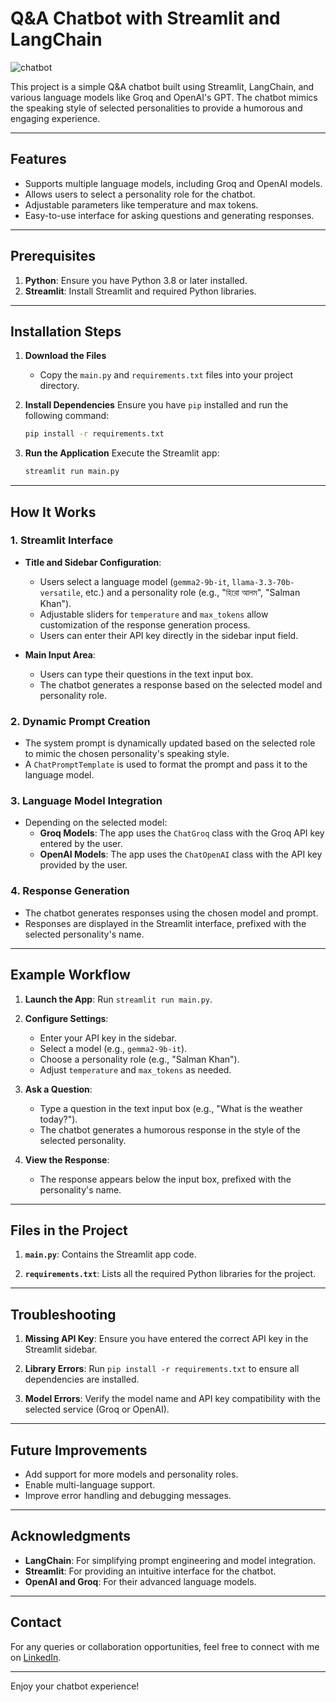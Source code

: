 # Q&A Chatbot with Streamlit and LangChain
![chatbot](https://github.com/user-attachments/assets/ea4cf04f-f78e-47cf-b793-7634155aff33)

This project is a simple Q&A chatbot built using Streamlit, LangChain, and various language models like Groq and OpenAI's GPT. The chatbot mimics the speaking style of selected personalities to provide a humorous and engaging experience.

---

## Features
- Supports multiple language models, including Groq and OpenAI models.
- Allows users to select a personality role for the chatbot.
- Adjustable parameters like temperature and max tokens.
- Easy-to-use interface for asking questions and generating responses.

---

## Prerequisites

1. **Python**: Ensure you have Python 3.8 or later installed.
2. **Streamlit**: Install Streamlit and required Python libraries.

---

## Installation Steps

1. **Download the Files**
   - Copy the `main.py` and `requirements.txt` files into your project directory.

2. **Install Dependencies**
   Ensure you have `pip` installed and run the following command:
   ```bash
   pip install -r requirements.txt
   ```

3. **Run the Application**
   Execute the Streamlit app:
   ```bash
   streamlit run main.py
   ```

---

## How It Works

### 1. **Streamlit Interface**
   - **Title and Sidebar Configuration**:
     - Users select a language model (`gemma2-9b-it`, `llama-3.3-70b-versatile`, etc.) and a personality role (e.g., "হিরো আলম", "Salman Khan").
     - Adjustable sliders for `temperature` and `max_tokens` allow customization of the response generation process.
     - Users can enter their API key directly in the sidebar input field.

   - **Main Input Area**:
     - Users can type their questions in the text input box.
     - The chatbot generates a response based on the selected model and personality role.

### 2. **Dynamic Prompt Creation**
   - The system prompt is dynamically updated based on the selected role to mimic the chosen personality's speaking style.
   - A `ChatPromptTemplate` is used to format the prompt and pass it to the language model.

### 3. **Language Model Integration**
   - Depending on the selected model:
     - **Groq Models**: The app uses the `ChatGroq` class with the Groq API key entered by the user.
     - **OpenAI Models**: The app uses the `ChatOpenAI` class with the API key provided by the user.

### 4. **Response Generation**
   - The chatbot generates responses using the chosen model and prompt.
   - Responses are displayed in the Streamlit interface, prefixed with the selected personality's name.

---

## Example Workflow

1. **Launch the App**:
   Run `streamlit run main.py`.

2. **Configure Settings**:
   - Enter your API key in the sidebar.
   - Select a model (e.g., `gemma2-9b-it`).
   - Choose a personality role (e.g., "Salman Khan").
   - Adjust `temperature` and `max_tokens` as needed.

3. **Ask a Question**:
   - Type a question in the text input box (e.g., "What is the weather today?").
   - The chatbot generates a humorous response in the style of the selected personality.

4. **View the Response**:
   - The response appears below the input box, prefixed with the personality's name.

---

## Files in the Project

1. **`main.py`**:
   Contains the Streamlit app code.

2. **`requirements.txt`**:
   Lists all the required Python libraries for the project.

---

## Troubleshooting

1. **Missing API Key**:
   Ensure you have entered the correct API key in the Streamlit sidebar.

2. **Library Errors**:
   Run `pip install -r requirements.txt` to ensure all dependencies are installed.

3. **Model Errors**:
   Verify the model name and API key compatibility with the selected service (Groq or OpenAI).

---

## Future Improvements

- Add support for more models and personality roles.
- Enable multi-language support.
- Improve error handling and debugging messages.

---

## Acknowledgments

- **LangChain**: For simplifying prompt engineering and model integration.
- **Streamlit**: For providing an intuitive interface for the chatbot.
- **OpenAI and Groq**: For their advanced language models.

---

## Contact

For any queries or collaboration opportunities, feel free to connect with me on [LinkedIn](https://linkedin.com/in/h-m-nahid-kawsar-232a86266).

---

Enjoy your chatbot experience!

